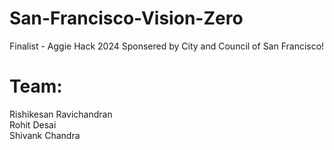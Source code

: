 # San-Francisco-Vision-Zero
Finalist - Aggie Hack 2024 Sponsered by City and Council of San Francisco!

# Team:
Rishikesan Ravichandran<br>
Rohit Desai<br>
Shivank Chandra<br>
